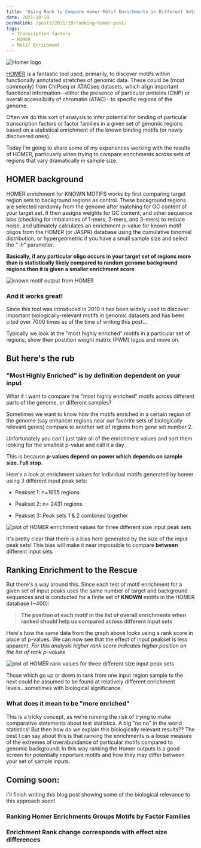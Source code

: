 ```yaml
---
title: 'Using Rank to Compare Homer Motif Enrichments in Different Sets of ATACseq Data'
date: 2021-10-19
permalink: /posts/2021/10/ranking-homer-post/
tags:
  - Transciption factors
  - HOMER
  - Motif Enrichment
---
```


![Homer logo](https://jrose835.github.io/JimRose.github.io/images/homer_logo.gif)

[HOMER](http://homer.ucsd.edu/homer/) is a fantastic tool used, primarily, to discover motifs within functionally annotated stretches of genomic data. These could be (most commonly) from ChIPseq or ATACseq datasets, which align important functional information--either the presence of particular proteins (ChIP) or overall accessibility of chromatin (ATAC)--to specific regions of the genome.  

Often we do this sort of analysis to infer potential for binding of particular transcription factors or factor families in a given set of genomic regions based on a statistical enrichment of the known binding motifs (or newly discovered ones).

Today I'm going to share some of my experiences working with the results of HOMER, particuarly when trying to compare enrichments across sets of regions that vary dramatically in sample size.

## HOMER background

HOMER enrichment for KNOWN MOTIFS works by first comparing target region sets to background regions as control. These background regions are selected randomly from the genome after matching for GC content of your target set. It then assigns weights for GC content, and other sequence bias (checking for imbalances of 1-mers, 2-mers, and 3-mers) to reduce noise, and ultimately calculates an enrichment p-value for known motif oligos from the HOMER (or JASPR) database using the cumulative binomial distribution, or hypergeometric if you have a small sample size and select the "-h" parameter.

**Basically, if any particular oligo occurs in your target set of regions more than is statistically likely compared to random genome background regions then it is given a smaller enrichment score**

![known motif output from HOMER](https://jrose835.github.io/JimRose.github.io/images/motifs.known.png)

### And it works great!

Since this tool was introduced in 2010 it has been widely used to discover important biologically-relevant motifs in genomic datasets and has been cited over 7000 times as of the time of writing this post...

Typically we look at the "most highly enriched" motifs in a particular set of regions, show their postition weight matrix (PWM) logos and move on.

## But here's the rub

### "Most Highly Enriched" is by definition dependent on your input

What if I want to compare the "most highly enriched" motifs across different parts of the genome, or different samples?

Sometimes we want to know how the motifs enriched in a certain region of the genome (say enhancer regions near our favorite sets of biologically relevant genes) compare to another set of regions from gene set number 2.

Unfortunately you can't just take all of the enrichment values and sort them looking for the smallest p-value and call it a day.

This is because **p-values depend on power which depends on sample size. Full stop.**

Here's a look at enrichment values for individual motifs generated by homer using 3 different input peak sets:

* Peakset 1: n=1655 regions

* Peakset 2: n= 2431 regions

* Peakset 3: Peak sets 1 & 2 combined together

![plot of HOMER enrichment values for three different size input peak sets](https://jrose835.github.io/JimRose.github.io/images/bias_proof-1.jpg)

It's pretty clear that there is a bias here generated by the size of the input peak sets! This bias will make it near impossible to compare **between** different input sets

## Ranking Enrichment to the Rescue

But there's a way around this. Since each test of motif enrichment for a given set of input peaks uses the same number of target and background sequences and is conducted for a finite set of **KNOWN** motifs in the HOMER database (\~400):

>**The position of each motif in the list of overall enrichments when ranked should help us compared across different input sets**

Here's how the same data from the graph above looks using a rank score in place of p-values. We can now see that the effect of input peakset is less apparent. *For this analysis higher rank score indicates higher position on the list of rank p-values*

![plot of HOMER rank values for three different size input peak sets](https://jrose835.github.io/JimRose.github.io/images/rank_fix-1.jpg)


Those which go up or down in rank from one input region sample to the next could be assumed to be found at relatively different enrichment levels...sometimes with biological significance.

### What does it mean to be "more enriched"

This is a tricky concept, as we're running the risk of trying to make comparative statements about test statistics. A big "no no" in the world statistics! But then how do we explain this biologically relevant results?? The best I can say about this is that ranking the enrichments is a loose measure of the extremes of overabundance of particular motifs compared to genomic background. In this way ranking the Homer outputs is a good screen for potentially important motifs and how they may differ between your set of sample inputs. 

## Coming soon:

I'll finish writing this blog post showing some of the biological relevance to this approach soon!

### Ranking Homer Enrichments Groups Motifs by Factor Families

### Enrichment Rank change corresponds with effect size differences

